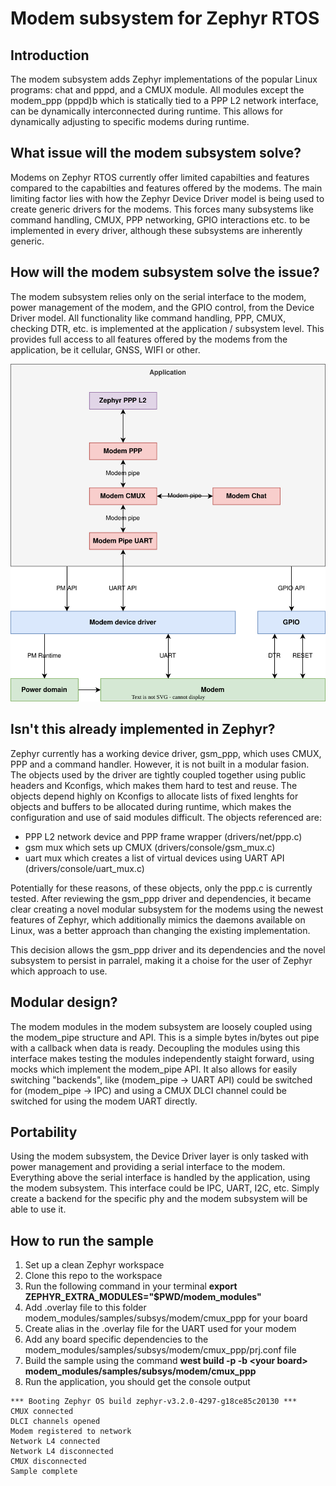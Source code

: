 # Modem subsystem for Zephyr RTOS
## Introduction
The modem subsystem adds Zephyr implementations of the popular Linux programs: chat and pppd, and a CMUX module. All modules except the modem_ppp (pppd)b which is statically tied to a PPP L2 network interface, can be dynamically interconnected during runtime. This allows for dynamically adjusting to specific modems during runtime.

## What issue will the modem subsystem solve?
Modems on Zephyr RTOS currently offer limited capabilties and features compared to the capabilties and features offered by the modems. The main limiting factor lies with how the Zephyr Device Driver model is being used to create generic drivers for the modems. This forces many subsystems like command handling, CMUX, PPP networking, GPIO interactions etc. to be implemented in every driver, although these subsystems are inherently generic.

## How will the modem subsystem solve the issue?
The modem subsystem relies only on the serial interface to the modem, power management of the modem, and the GPIO control, from the Device Driver model. All functionality like command handling, PPP, CMUX, checking DTR, etc. is implemented at the application / subsystem level. This provides full access to all features offered by the modems from the application, be it cellular, GNSS, WIFI or other.

![Alt Text](overview.svg)

## Isn't this already implemented in Zephyr?
Zephyr currently has a working device driver, gsm_ppp, which uses CMUX, PPP and a command handler. However, it is not built in a modular fasion. The objects used by the driver are tightly coupled together using public headers and Kconfigs, which makes them hard to test and reuse. The objects depend highly on Kconfigs to allocate lists of fixed lenghts for objects and buffers to be allocated during runtime, which makes the configuration and use of said modules difficult. The objects referenced are:
* PPP L2 network device and PPP frame wrapper (drivers/net/ppp.c)
* gsm mux which sets up CMUX (drivers/console/gsm_mux.c)
* uart mux which creates a list of virtual devices using UART API (drivers/console/uart_mux.c)

Potentially for these reasons, of these objects, only the ppp.c is currently tested. After reviewing the gsm_ppp driver and dependencies, it became clear creating a novel modular subsystem for the modems using the newest features of Zephyr, which additionally mimics the daemons available on Linux, was a better approach than changing the existing implementation.

This decision allows the gsm_ppp driver and its dependencies and the novel subsystem to persist in parralel, making it a choise for the user of Zephyr which approach to use.

## Modular design?
The modem modules in the modem subsystem are loosely coupled using the modem_pipe structure and API. This is a simple bytes in/bytes out pipe with a callback when data is ready. Decoupling the modules using this interface makes testing the modules independently staight forward, using mocks which implement the modem_pipe API. It also allows for easily switching "backends", like (modem_pipe -> UART API) could be switched for (modem_pipe -> IPC) and using a CMUX DLCI channel could be switched for using the modem UART directly.

## Portability
Using the modem subsystem, the Device Driver layer is only tasked with power management and providing a serial interface to the modem. Everything above the serial interface is handled by the application, using the modem subsystem. This interface could be IPC, UART, I2C, etc. Simply create a backend for the specific phy and the modem subsystem will be able to use it.

## How to run the sample
1. Set up a clean Zephyr workspace
2. Clone this repo to the workspace
3. Run the following command in your terminal **export ZEPHYR_EXTRA_MODULES="$PWD/modem_modules"**
4. Add .overlay file to this folder modem_modules/samples/subsys/modem/cmux_ppp for your board
5. Create alias in the .overlay file for the UART used for your modem
6. Add any board specific dependencies to the modem_modules/samples/subsys/modem/cmux_ppp/prj.conf file
7. Build the sample using the command **west build -p -b \<your board> modem_modules/samples/subsys/modem/cmux_ppp**
8. Run the application, you should get the console output
```
*** Booting Zephyr OS build zephyr-v3.2.0-4297-g18ce85c20130 ***
CMUX connected
DLCI channels opened
Modem registered to network
Network L4 connected
Network L4 disconnected
CMUX disconnected
Sample complete
```
